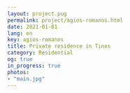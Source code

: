 ```yaml
---
layout: project.pug
permalink: project/agios-romanos.html
date: 2021-01-01
lang: en
key: agios-romanos
title: Private residence in Tinos
category: Residential
og: true
in_progress: true
photos:
- "main.jpg"
---
```

